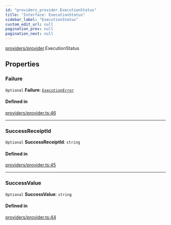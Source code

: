 ```yaml
---
id: "providers_provider.ExecutionStatus"
title: "Interface: ExecutionStatus"
sidebar_label: "ExecutionStatus"
custom_edit_url: null
pagination_prev: null
pagination_next: null
---
```


[providers/provider](../modules/providers_provider.md).ExecutionStatus

## Properties

### Failure

 `Optional` **Failure**: [`ExecutionError`](providers_provider.ExecutionError.md)

#### Defined in

[providers/provider.ts:46](https://github.com/near/near-api-js/blob/a0c9a104/packages/near-api-js/src/providers/provider.ts#L46)

___

### SuccessReceiptId

 `Optional` **SuccessReceiptId**: `string`

#### Defined in

[providers/provider.ts:45](https://github.com/near/near-api-js/blob/a0c9a104/packages/near-api-js/src/providers/provider.ts#L45)

___

### SuccessValue

 `Optional` **SuccessValue**: `string`

#### Defined in

[providers/provider.ts:44](https://github.com/near/near-api-js/blob/a0c9a104/packages/near-api-js/src/providers/provider.ts#L44)
